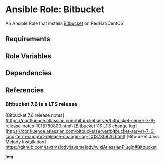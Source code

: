 # Ansible Role: Bitbucket

An Ansible Role that installs [Bitbucket](https://www.atlassian.com/software/bitbucket/) on RedHat/CentOS.

## Requirements

## Role Variables

## Dependencies

## Referencies
### Bitbucket 7.6 is a LTS release

[Bitbucket 7.6 release notes] (https://confluence.atlassian.com/bitbucketserver/bitbucket-server-7-6-release-notes-1018780800.html)
[Bitbucket 7.6 LTS change log] (https://confluence.atlassian.com/bitbucketserver/bitbucket-server-7-6-long-term-support-release-change-log-1018780826.html)
[Bitbucket Java Melody Installation] https://github.com/javamelody/javamelody/wikiAtlassianPlugin#Bitbucket

__lcm__ 




